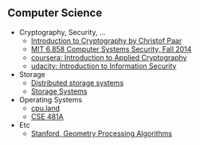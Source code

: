 ## Computer Science
 * Cryptography, Security, ...
   * [Introduction to Cryptography by Christof Paar](https://www.youtube.com/@introductiontocryptography4223/videos)
   * [MIT 6.858 Computer Systems Security, Fall 2014](https://www.youtube.com/playlist?list=PLUl4u3cNGP62K2DjQLRxDNRi0z2IRWnNh)
   * [coursera: Introduction to Applied Cryptography](https://www.coursera.org/specializations/introduction-applied-cryptography)
   * [udacity: Introduction to Information Security](https://www.udacity.com/course/intro-to-information-security--ud459)
 * Storage
   * [Distributed storage systems](https://www.scs.stanford.edu/06wi-cs240d/notes/)
   * [Storage Systems](https://course.ece.cmu.edu/~ece746/schedule.html)
 * Operating Systems
   * [cpu.land](https://cpu.land/)
   * [CSE 481A](https://courses.cs.washington.edu/courses/cse481a/18wi/schedule.html)
 * Etc
   * [Stanford, Geometry Processing Algorithms](https://graphics.stanford.edu/courses/cs468-10-fall/schedule/schedule.html)
